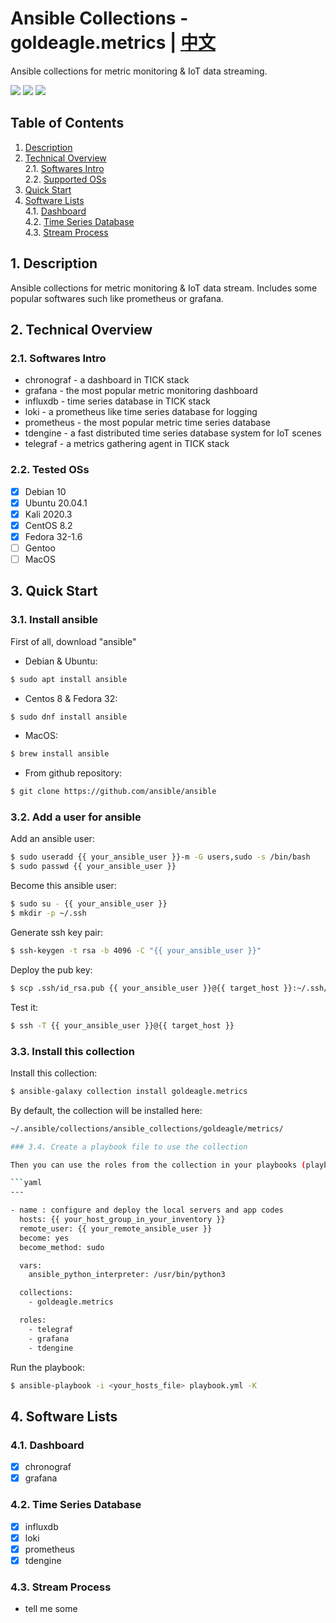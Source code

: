 # Ansible Collections - goldeagle.metrics | [中文](README_zh.md)

Ansible collections for metric monitoring & IoT data streaming.

[<img src="https://img.shields.io/github/license/goldeagle/ansible-collection-metrics?style=flat-square">](./LICENSE)
<img src="https://img.shields.io/github/repo-size/goldeagle/ansible-collection-metrics?style=flat-square">
<img src="https://img.shields.io/github/last-commit/goldeagle/ansible-collection-metrics?style=flat-square">

## Table of Contents
1. [Description](#chapter-1)
2. [Technical Overview](#chapter-2)<br>
  2.1. [Softwares Intro](#chapter-2-1)<br>
  2.2. [Supported OSs](#chapter-2-3)
1. [Quick Start](#chapter-3)
2. [Software Lists](#chapter-4)<br>
  4.1. [Dashboard](#chapter-4-1)<br>
  4.2. [Time Series Database](#chapter-4-2)<br>
  4.3. [Stream Process](#chapter-4-3)<br>

## 1. Description <a id="chapter-1"></a>

Ansible collections for metric monitoring & IoT data stream. 
Includes some popular softwares such like prometheus or grafana.

## 2. Technical Overview <a id="chapter-2"></a>

### 2.1. Softwares Intro <a id="chapter-2-1"></a>

* chronograf - a dashboard in TICK stack
* grafana - the most popular metric monitoring dashboard
* influxdb - time series database in TICK stack
* loki - a prometheus like time series database for logging
* prometheus - the most popular metric time series database
* tdengine - a fast distributed time series database system for IoT scenes
* telegraf - a metrics gathering agent in TICK stack

### 2.2. Tested OSs  <a id="chapter-2-3"></a>

* [x] Debian 10
* [x] Ubuntu 20.04.1
* [x] Kali 2020.3
* [x] CentOS 8.2
* [x] Fedora 32-1.6
* [ ] Gentoo
* [ ] MacOS

## 3. Quick Start  <a id="chapter-3"></a>

### 3.1. Install ansible

First of all, download "ansible"
- Debian & Ubuntu:
```bash
$ sudo apt install ansible
```

- Centos 8 & Fedora 32:
```bash
$ sudo dnf install ansible
```

- MacOS:
```bash
$ brew install ansible
```

- From github repository:
```bash
$ git clone https://github.com/ansible/ansible
```

### 3.2. Add a user for ansible

Add an ansible user:
```bash
$ sudo useradd {{ your_ansible_user }}-m -G users,sudo -s /bin/bash
$ sudo passwd {{ your_ansible_user }}
```

Become this ansible user:
```bash
$ sudo su - {{ your_ansible_user }}
$ mkdir -p ~/.ssh
```

Generate ssh key pair:
```bash
$ ssh-keygen -t rsa -b 4096 -C "{{ your_ansible_user }}"
```

Deploy the pub key:
```bash
$ scp .ssh/id_rsa.pub {{ your_ansible_user }}@{{ target_host }}:~/.ssh/authorized_keys
```

Test it:
```bash
$ ssh -T {{ your_ansible_user }}@{{ target_host }}
```

### 3.3. Install this collection

Install this collection:
```bash
$ ansible-galaxy collection install goldeagle.metrics
```

By default, the collection will be installed here:  
```bash
~/.ansible/collections/ansible_collections/goldeagle/metrics/

### 3.4. Create a playbook file to use the collection

Then you can use the roles from the collection in your playbooks (playbook.yml etc.):

```yaml
---

- name : configure and deploy the local servers and app codes
  hosts: {{ your_host_group_in_your_inventory }}
  remote_user: {{ your_remote_ansible_user }}
  become: yes
  become_method: sudo

  vars:
    ansible_python_interpreter: /usr/bin/python3

  collections:
    - goldeagle.metrics

  roles:
    - telegraf
    - grafana
    - tdengine
```

Run the playbook:

```bash
$ ansible-playbook -i <your_hosts_file> playbook.yml -K
```

## 4. Software Lists <a id="chapter-4"></a>

### 4.1. Dashboard <a id="chapter-4-1"></a>

- [x] chronograf
- [x] grafana

### 4.2. Time Series Database<a id="chapter-4-2"></a>

- [x] influxdb
- [x] loki
- [x] prometheus
- [x] tdengine

### 4.3. Stream Process<a id="chapter-4-3"></a>

- tell me some